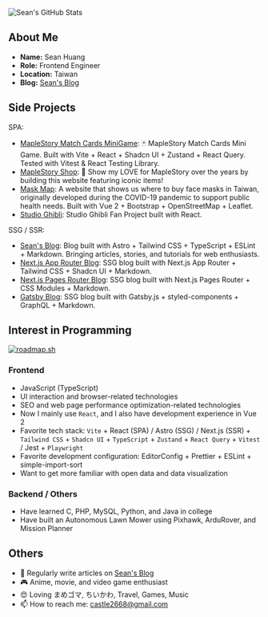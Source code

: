 ![Sean's GitHub Stats](https://github-readme-stats.vercel.app/api?username=castle2668&theme=react)

## About Me

* **Name:** Sean Huang
* **Role:** Frontend Engineer
* **Location:** Taiwan
* **Blog:** [Sean's Blog](https://www.seanhuang.dev)

## Side Projects

SPA:

* [MapleStory Match Cards MiniGame](https://github.com/castle2668/maplestory-match-cards-minigame): 🃏 MapleStory Match Cards Mini Game. Built with Vite + React + Shadcn UI + Zustand + React Query. Tested with Vitest & React Testing Library.
* [MapleStory Shop](https://github.com/castle2668/maplestory-shop): 🍁 Show my LOVE for MapleStory over the years by building this website featuring iconic items!
* [Mask Map](https://github.com/castle2668/mask-map): A website that shows us where to buy face masks in Taiwan, originally developed during the COVID-19 pandemic to support public health needs. Built with Vue 2 + Bootstrap + OpenStreetMap + Leaflet.
* [Studio Ghibli](https://github.com/castle2668/studio-ghibli): Studio Ghibli Fan Project built with React.

SSG / SSR:

* [Sean's Blog](https://github.com/castle2668/astro-blog): Blog built with Astro + Tailwind CSS + TypeScript + ESLint + Markdown. Bringing articles, stories, and tutorials for web enthusiasts.
* [Next.js App Router Blog](https://github.com/castle2668/next-app-router-blog): SSG blog built with Next.js App Router + Tailwind CSS + Shadcn UI + Markdown.
* [Next.js Pages Router Blog](https://github.com/castle2668/next-pages-router-blog): SSG blog built with Next.js Pages Router + CSS Modules + Markdown.
* [Gatsby Blog](https://github.com/castle2668/gatsby-blog): SSG blog built with Gatsby.js + styled-components + GraphQL + Markdown.

## Interest in Programming

[![roadmap.sh](https://roadmap.sh/card/wide/65fbda486deb533d6e0244c9?variant=dark)](https://roadmap.sh)

### Frontend

* JavaScript (TypeScript)
* UI interaction and browser-related technologies
* SEO and web page performance optimization-related technologies
* Now I mainly use `React`, and I also have development experience in Vue 2
* Favorite tech stack: `Vite` + React (SPA) / Astro (SSG) / Next.js (SSR) + `Tailwind CSS` + `Shadcn UI` + `TypeScript` + `Zustand` + `React Query` + `Vitest` / Jest + `Playwright`
* Favorite development configuration: EditorConfig + Prettier + ESLint + simple-import-sort
* Want to get more familiar with open data and data visualization

### Backend / Others

* Have learned C, PHP, MySQL, Python, and Java in college
* Have built an Autonomous Lawn Mower using Pixhawk, ArduRover, and Mission Planner
  
## Others

* 📝 Regularly write articles on [Sean's Blog](https://www.seanhuang.dev)
* 🎮 Anime, movie, and video game enthusiast
* 😍 Loving まめゴマ, ちいかわ, Travel, Games, Music
* 📫 How to reach me: castle2668@gmail.com
